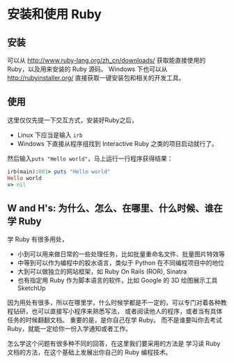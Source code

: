 安装和使用 Ruby
======================

安装
-----
可以从 http://www.ruby-lang.org/zh_cn/downloads/ 获取能直接使用的 Ruby，以及用来安装的 Ruby 源码。
Windows 下也可以从 http://rubyinstaller.org/ 直接获取一键安装包和相关的开发工具。
  
使用
-----
这里仅仅先提一下交互方式，安装好Ruby之后，

 * Linux 下应当是输入 `irb`
 * Windows 下直接从程序组找到 Interactive Ruby 之类的项目启动就行了。

然后输入`puts "Hello world"`，马上运行一行程序获得结果：
```ruby
irb(main):001> puts "Hello world"
Hello world
=> nil
```

W and H's: 为什么、怎么、在哪里、什么时候、谁在学 Ruby
-------------------------------------------------------------------------------
学 Ruby 有很多用处，
 * 小到可以用来做日常的一些处理任务，比如批量重命名文件、批量图片特效等
 * 中等到可以作为编程中的胶水语言，类似于 Python 在不同编程项目中的地位
 * 大到可以做独立的网站框架，如 Ruby On Rails (ROR), Sinatra
 * 也有指定用 Ruby 作为脚本语言的软件，比如 Google 的 3D 绘图展示工具 SketchUp

因为用处有很多，所以在哪里学，什么时候学都是不一定的，可以专门对着各种教程钻研，也可以直接写小程序来熟悉写法，
或者阅读他人的程序，或者当有具体任务的时候翻翻文档。
重要的是，是你自己在学 Ruby。
而不是谁要叫你去考试 Ruby，就能一定给你一份入学通知或者工作。

怎么学这个问题有很多种不同的回答，在这里我们要采用的方法是
学习读 Ruby 文档的方法，在这个基础上发展出你自己的 Ruby 编程技术。